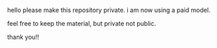 hello
please make this repository private. i am 
now using a paid model. 

feel free to keep the material, but 
private not public. 

thank you!!
